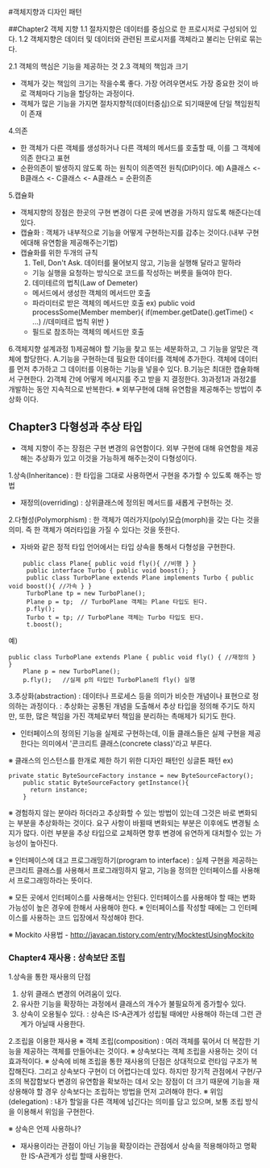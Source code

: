 #객체지향과 디자인 패턴

##Chapter2 객체 지향
1.1 절차지향은 데이터를 중심으로 한 프로시저로 구성되어 있다.
1.2 객체지향은 데이터 및 데이터와 관련된 프로시저를 객체라고 불리는 단위로 묶는다.

2.1 객체의 핵심은 기능을 제공하는 것
2.3 객체의 책임과 크기
 - 객체가 갖는 책임의 크기는 작을수록 좋다. 가장 어려우면서도 가장 중요한 것이 바로 객체마다 기능을 할당하는 과정이다.
 - 객체가 많은 기능을 가지면 절차지향적(데이터중심)으로 되기때문에 단일 책임원칙이 존재



4.의존
 - 한 객체가 다른 객체를 생성하거나 다른 객체의 메서드를 호출할 때, 이를 그 객체에 의존 한다고 표현
 - 순환의존이 발생하지 않도록 하는 원칙이 의존역전 원칙(DIP)이다.
  예) A클래스 <- B클래스 <- C클래스 <- A클래스  = 순환의존

5.캡슐화
 - 객체지향의 장점은 한곳의 구현 변경이 다른 곳에 변경을 가하지 않도록 해준다는데 있다.
 - 캡슐화 : 객체가 내부적으로 기능을 어떻게 구현하는지를 감추는 것이다.(내부 구현에대해 유연함을 제공해주는기법)
 - 캡슐화를 위한 두개의 규칙
   1. Tell, Don't Ask. 데이터를 물어보지 않고, 기능을 실행해 달라고 말하라
    * 기능 실행을 요청하는 방식으로 코드를 작성하는 버릇을 들여야 한다.
   2. 데미테르의 법칙(Law of Demeter)
    * 메서드에서 생성한 객체의 메서드만 호출
    * 파라미터로 받은 객체의 메서드만 호출
     ex) public void processSome(Member member){
	    if(member.getDate().getTime() < ...) //데미테르 법칙 위반
	 }
    * 필드로 참조하는 객체의 메서드만 호출

6.객체지향 설계과정
 1)제공해야 할 기능을 찾고 또는 세분화하고, 그 기능을 알맞은 객체에 할당한다.
  A.기능을 구현하는데 필요한 데이터를 객체에 추가한다. 객체에 데이터를 먼저 추가하고 그 데이터를 이용하는 기능을 넣을수 있다.
  B.기능은 최대한 캡슐화해서 구현한다.
 2)객체 간에 어떻게 메시지를 주고 받을 지 결정한다.
 3)과정1과 과정2를 개발하는 동안 지속적으로 반복한다.
 ※ 외부구현에 대해 유연함을 제공해주는 방법이 추상화 이다.

## Chapter3 다형성과 추상 타입
- 객체 지향이 주는 장점은 구현 변경의 유연함이다. 외부 구현에 대해 유연함을 제공해는 추상화가 있고 이것을 가능하게 해주는것이 다형성이다.

1.상속(Inheritance)
 : 한 타입을 그대로 사용하면서 구현을 추가할 수 있도록 해주는 방법
 - 재정의(overriding) : 상위클래스에 정의된 메서드를 새롭게 구현하는 것.

2.다형성(Polymorphism)
 : 한 객체가 여러가지(poly)모습(morph)을 갖는 다는 것을 의미. 즉 한 객체가 여러타입을 가질 수 있다는 것을 뜻한다.

 - 자바와 같은 정적 타입 언어에서는 타입 상속을 통해서 다형성을 구현한다.
```
 	public class Plane{ public void fly(){ //비행 } }
     public interface Turbo { public void boost(); }
     public class TurboPlane extends Plane implements Turbo { public void boost(){ //가속 } }
     TurboPlane tp = new TurboPlane();
     Plane p = tp;  // TurboPlane 객체는 Plane 타입도 된다.
     p.fly();
     Turbo t = tp; // TurboPlane 객체는 Turbo 타입도 된다.
     t.boost();
 ```
 예)
 ```
 public class TurboPlane extends Plane { public void fly() { //재정의 } }
     Plane p = new TurboPlane();
     p.fly();	//실제 p의 타입인 TurboPlane의 fly() 실행 
 ```

3.추상화(abstraction)
 : 데이터나 프로세스 등을 의미가 비슷한 개념이나 표현으로 정의하는 과정이다.
 : 추상화는 공통된 개념을 도출해서 추상 타입을 정의해 주기도 하지만, 또한, 많은 책임을 가진 객체로부터 책임을 분리하는 촉매제가 되기도 한다.

 - 인터페이스의 정의된 기능을 실제로 구현하는데, 이들 클래스들은 실제 구현을 제공한다는 의미에서 '콘크리트 클래스(concrete class)'라고 부른다.


 ※ 클래스의 인스턴스를 한개로 제한 하기 위한 디자인 패턴인 싱글톤 패턴
  ex)
  ```
  private static ByteSourceFactory instance = new ByteSourceFactory();
      public static ByteSourceFactory getInstance(){
        return instance;
      }
  ```
※ 경험하지 않는 분야라 하더라고 추상화할 수 있는 방법이 있는데 그것은 바로 변화되는 부분을 추상화하는 것이다. 요구 사항이 바뀔때 변화되는 부분은 이후에도 변경될 소지가 많다. 이런 부분을 추상 타입으로 교체하면 향후 변경에 유연하게 대처할수 있는 가능성이 높아진다.

※ 인터페이스에 대고 프로그래밍하기(program to interface)
  : 실제 구현을 제공하는 콘크리트 클래스를 사용해서 프로그래밍하지 말고, 기능을 정의한 인터페이스를 사용해서 프로그래밍하라는 뜻이다.

※ 모든 곳에서 인터페이스를 사용해서는 안된다. 인터페이스를 사용해야 할 때는 변화 가능성이 높은 경우에 한해서 사용해야 한다.
※ 인터페이스를 작성할 때에는 그 인터페이스를 사용하는 코드 입장에서 작성해야 한다.

※ Mockito 사용법 - http://javacan.tistory.com/entry/MocktestUsingMockito

### Chapter4 재사용 : 상속보단 조립

1.상속을 통한 재사용의 단점
 1) 상위 클래스 변경의 어려움이 있다.
 2) 유사한 기능을 확장하는 과정에서 클래스의 개수가 불필요하게 증가할수 있다.
 3) 상속이 오용될수 있다.
   : 상속은 IS-A관계가 성립될 때에만 사용해야 하는데 그런 관계가 아닐때 사용한다.

2.조립을 이용한 재사용
 ※ 객체 조립(composition) : 여러 객체를 묶어서 더 복잡한 기능을 제공하는 객체를 만들어내는 것이다.
 ※ 상속보다는 객체 조립을 사용하는 것이 더 효과적이다.
 ※ 상속에 비해 조립을 통한 재사용의 단점은 상대적으로 런타임 구조가 복잡해진다. 그리고 상속보다 구현이 더 어렵다는데 있다. 하지만 장기적 관점에서 구현/구조의 복잡함보다 변경의 유연함을 확보하는 데서 오는 장점이 더 크기 때문에 기능을 재상용해야 할 경우 상속보다는 조립하는 방법을 먼저 고려해야 한다.
 ※ 위임(delegation) : 내가 할일을 다른 객체에 넘긴다는 의미를 담고 있으며, 보통 조립 방식을 이용해서 위임을 구현한다.

※ 상속은 언제 사용하나?
 - 재사용이라는 관점이 아닌 기능을 확장이라는 관점에서 상속을 적용해야하고 명확한 IS-A관계가 성립 할때 사용한다.

